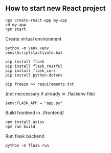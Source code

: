 ## How to start new React project

    npx create-react-app my-app
    cd my-app
    npm start

Create virtual environment

    python -m venv venv
    venv\Scripts\activate.bat

    pip install flask
    pip install flask_restful
    pip install flask_cors
    pip install python-dotenv

    pip freeze >> requirements.txt

(not neccessary if already in .flaskenv file)

    $env:FLASK_APP = "app.py"

Build frontend in ./frontend/

    npm install axios
    npm run build

Run flask backend

    python -m flask run